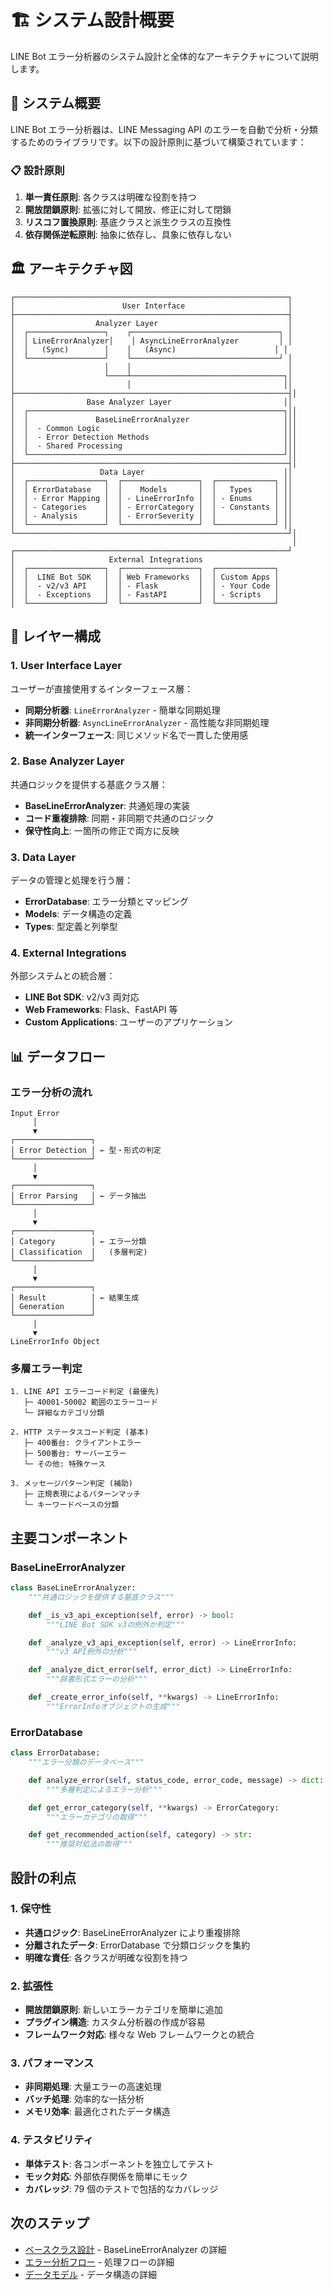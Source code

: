 # 🏗️ システム設計概要

LINE Bot エラー分析器のシステム設計と全体的なアーキテクチャについて説明します。

## 🎯 システム概要

LINE Bot エラー分析器は、LINE Messaging API のエラーを自動で分析・分類するためのライブラリです。以下の設計原則に基づいて構築されています：

### 📋 設計原則

1. **単一責任原則**: 各クラスは明確な役割を持つ
2. **開放閉鎖原則**: 拡張に対して開放、修正に対して閉鎖
3. **リスコフ置換原則**: 基底クラスと派生クラスの互換性
4. **依存関係逆転原則**: 抽象に依存し、具象に依存しない

## 🏛️ アーキテクチャ図

```
┌─────────────────────────────────────────────────────────────┐
│                        User Interface                       │
├─────────────────────────────────────────────────────────────┤
│                  Analyzer Layer                             │
│  ┌─────────────────┐    ┌─────────────────────────────────┐ │
│  │ LineErrorAnalyzer│    │ AsyncLineErrorAnalyzer         │ │
│  │   (Sync)        │    │   (Async)                      │ │
│  └─────────────────┘    └─────────────────────────────────┘ │
│                    │    │                                   │
│                    └────┴──────────────────────────────────┐│
│                         │                                  ││
├─────────────────────────────────────────────────────────────┤│
│                Base Analyzer Layer                         ││
│  ┌─────────────────────────────────────────────────────────┐││
│  │               BaseLineErrorAnalyzer                     │││
│  │  - Common Logic                                         │││
│  │  - Error Detection Methods                              │││
│  │  - Shared Processing                                    │││
│  └─────────────────────────────────────────────────────────┘││
├─────────────────────────────────────────────────────────────┤│
│                   Data Layer                               ││
│  ┌─────────────────┐  ┌─────────────────┐  ┌─────────────┐ ││
│  │ ErrorDatabase   │  │    Models       │  │   Types     │ ││
│  │ - Error Mapping │  │ - LineErrorInfo │  │ - Enums     │ ││
│  │ - Categories    │  │ - ErrorCategory │  │ - Constants │ ││
│  │ - Analysis      │  │ - ErrorSeverity │  │             │ ││
│  └─────────────────┘  └─────────────────┘  └─────────────┘ ││
└─────────────────────────────────────────────────────────────┘│
                                                               │
┌─────────────────────────────────────────────────────────────┘
│                     External Integrations
│  ┌─────────────────┐  ┌─────────────────┐  ┌─────────────┐
│  │  LINE Bot SDK   │  │ Web Frameworks  │  │ Custom Apps │
│  │  - v2/v3 API    │  │ - Flask         │  │ - Your Code │
│  │  - Exceptions   │  │ - FastAPI       │  │ - Scripts   │
│  └─────────────────┘  └─────────────────┘  └─────────────┘
```

## 🔄 レイヤー構成

### 1. User Interface Layer

ユーザーが直接使用するインターフェース層：

- **同期分析器**: `LineErrorAnalyzer` - 簡単な同期処理
- **非同期分析器**: `AsyncLineErrorAnalyzer` - 高性能な非同期処理
- **統一インターフェース**: 同じメソッド名で一貫した使用感

### 2. Base Analyzer Layer

共通ロジックを提供する基底クラス層：

- **BaseLineErrorAnalyzer**: 共通処理の実装
- **コード重複排除**: 同期・非同期で共通のロジック
- **保守性向上**: 一箇所の修正で両方に反映

### 3. Data Layer

データの管理と処理を行う層：

- **ErrorDatabase**: エラー分類とマッピング
- **Models**: データ構造の定義
- **Types**: 型定義と列挙型

### 4. External Integrations

外部システムとの統合層：

- **LINE Bot SDK**: v2/v3 両対応
- **Web Frameworks**: Flask、FastAPI 等
- **Custom Applications**: ユーザーのアプリケーション

## 📊 データフロー

### エラー分析の流れ

```
Input Error
     │
     ▼
┌─────────────────┐
│ Error Detection │ ← 型・形式の判定
└─────────────────┘
     │
     ▼
┌─────────────────┐
│ Error Parsing   │ ← データ抽出
└─────────────────┘
     │
     ▼
┌─────────────────┐
│ Category        │ ← エラー分類
│ Classification  │   (多層判定)
└─────────────────┘
     │
     ▼
┌─────────────────┐
│ Result          │ ← 結果生成
│ Generation      │
└─────────────────┘
     │
     ▼
LineErrorInfo Object
```

### 多層エラー判定

```
1. LINE API エラーコード判定 (最優先)
   ├─ 40001-50002 範囲のエラーコード
   └─ 詳細なカテゴリ分類

2. HTTP ステータスコード判定 (基本)
   ├─ 400番台: クライアントエラー
   ├─ 500番台: サーバーエラー
   └─ その他: 特殊ケース

3. メッセージパターン判定 (補助)
   ├─ 正規表現によるパターンマッチ
   └─ キーワードベースの分類
```

## 主要コンポーネント

### BaseLineErrorAnalyzer

```python
class BaseLineErrorAnalyzer:
    """共通ロジックを提供する基底クラス"""

    def _is_v3_api_exception(self, error) -> bool:
        """LINE Bot SDK v3の例外か判定"""

    def _analyze_v3_api_exception(self, error) -> LineErrorInfo:
        """v3 API例外の分析"""

    def _analyze_dict_error(self, error_dict) -> LineErrorInfo:
        """辞書形式エラーの分析"""

    def _create_error_info(self, **kwargs) -> LineErrorInfo:
        """ErrorInfoオブジェクトの生成"""
```

### ErrorDatabase

```python
class ErrorDatabase:
    """エラー分類のデータベース"""

    def analyze_error(self, status_code, error_code, message) -> dict:
        """多層判定によるエラー分析"""

    def get_error_category(self, **kwargs) -> ErrorCategory:
        """エラーカテゴリの取得"""

    def get_recommended_action(self, category) -> str:
        """推奨対処法の取得"""
```

## 設計の利点

### 1. 保守性

- **共通ロジック**: BaseLineErrorAnalyzer により重複排除
- **分離されたデータ**: ErrorDatabase で分類ロジックを集約
- **明確な責任**: 各クラスが明確な役割を持つ

### 2. 拡張性

- **開放閉鎖原則**: 新しいエラーカテゴリを簡単に追加
- **プラグイン構造**: カスタム分析器の作成が容易
- **フレームワーク対応**: 様々な Web フレームワークとの統合

### 3. パフォーマンス

- **非同期処理**: 大量エラーの高速処理
- **バッチ処理**: 効率的な一括分析
- **メモリ効率**: 最適化されたデータ構造

### 4. テスタビリティ

- **単体テスト**: 各コンポーネントを独立してテスト
- **モック対応**: 外部依存関係を簡単にモック
- **カバレッジ**: 79 個のテストで包括的なカバレッジ

## 次のステップ

- [ベースクラス設計](base_class.md) - BaseLineErrorAnalyzer の詳細
- [エラー分析フロー](error_flow.md) - 処理フローの詳細
- [データモデル](data_models.md) - データ構造の詳細
